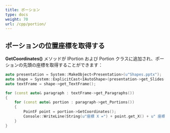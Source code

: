 ```yaml
---
title: ポーション
type: docs
weight: 70
url: /cpp/portion/
---
```


## **ポーションの位置座標を取得する**
**GetCoordinates()** メソッドが IPortion および Portion クラスに追加され、ポーションの先頭の座標を取得することができます：

``` cpp
auto presentation = System::MakeObject<Presentation>(u"Shapes.pptx");
auto shape = System::ExplicitCast<IAutoShape>(presentation->get_Slides()->idx_get(0)->get_Shapes()->idx_get(0));
auto textFrame = shape->get_TextFrame();

for (const auto& paragraph : textFrame->get_Paragraphs())
{
    for (const auto& portion : paragraph->get_Portions())
    {
        PointF point = portion->GetCoordinates();
        Console::WriteLine(String(u"座標 X =") + point.get_X() + u" 座標 Y =" + point.get_Y());
    }
}
```